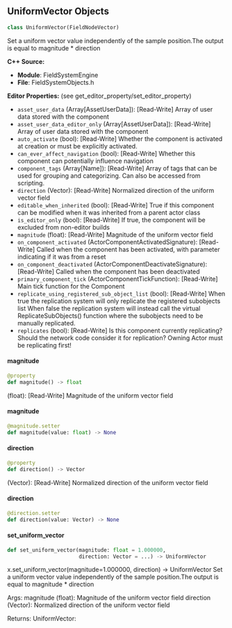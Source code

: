 ## UniformVector Objects

```python
class UniformVector(FieldNodeVector)
```

Set a uniform vector value independently of the sample position.The output is equal to magnitude * direction

**C++ Source:**

- **Module**: FieldSystemEngine
- **File**: FieldSystemObjects.h

**Editor Properties:** (see get_editor_property/set_editor_property)

- ``asset_user_data`` (Array[AssetUserData]):  [Read-Write] Array of user data stored with the component
- ``asset_user_data_editor_only`` (Array[AssetUserData]):  [Read-Write] Array of user data stored with the component
- ``auto_activate`` (bool):  [Read-Write] Whether the component is activated at creation or must be explicitly activated.
- ``can_ever_affect_navigation`` (bool):  [Read-Write] Whether this component can potentially influence navigation
- ``component_tags`` (Array[Name]):  [Read-Write] Array of tags that can be used for grouping and categorizing. Can also be accessed from scripting.
- ``direction`` (Vector):  [Read-Write] Normalized direction of the uniform vector field
- ``editable_when_inherited`` (bool):  [Read-Write] True if this component can be modified when it was inherited from a parent actor class
- ``is_editor_only`` (bool):  [Read-Write] If true, the component will be excluded from non-editor builds
- ``magnitude`` (float):  [Read-Write] Magnitude of the uniform vector field
- ``on_component_activated`` (ActorComponentActivatedSignature):  [Read-Write] Called when the component has been activated, with parameter indicating if it was from a reset
- ``on_component_deactivated`` (ActorComponentDeactivateSignature):  [Read-Write] Called when the component has been deactivated
- ``primary_component_tick`` (ActorComponentTickFunction):  [Read-Write] Main tick function for the Component
- ``replicate_using_registered_sub_object_list`` (bool):  [Read-Write] When true the replication system will only replicate the registered subobjects list
  When false the replication system will instead call the virtual ReplicateSubObjects() function where the subobjects need to be manually replicated.
- ``replicates`` (bool):  [Read-Write] Is this component currently replicating? Should the network code consider it for replication? Owning Actor must be replicating first!

<a id="unreal.UniformVector.magnitude"></a>

#### magnitude

```python
@property
def magnitude() -> float
```

(float):  [Read-Write] Magnitude of the uniform vector field

<a id="unreal.UniformVector.magnitude"></a>

#### magnitude

```python
@magnitude.setter
def magnitude(value: float) -> None
```

<a id="unreal.UniformVector.direction"></a>

#### direction

```python
@property
def direction() -> Vector
```

(Vector):  [Read-Write] Normalized direction of the uniform vector field

<a id="unreal.UniformVector.direction"></a>

#### direction

```python
@direction.setter
def direction(value: Vector) -> None
```

<a id="unreal.UniformVector.set_uniform_vector"></a>

#### set_uniform_vector

```python
def set_uniform_vector(magnitude: float = 1.000000,
                       direction: Vector = ...) -> UniformVector
```

x.set_uniform_vector(magnitude=1.000000, direction) -> UniformVector
Set a uniform vector value independently of the sample position.The output is equal to magnitude * direction

Args:
    magnitude (float): Magnitude of the uniform vector field
    direction (Vector): Normalized direction of the uniform vector field

Returns:
    UniformVector:

<a id="unreal.RadialVector"></a>